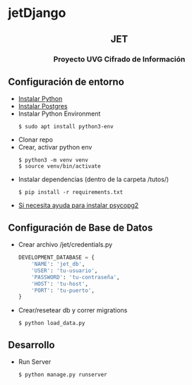 # jetDjango

<h2 align="center">JET</h2>
<h3 align="center">Proyecto UVG Cifrado de Información</h3>

## Configuración de entorno

* [Instalar Python](https://www.python.org/)
* [Instalar Postgres](https://www.postgresql.org/)
* Instalar Python Environment
    ```shell
    $ sudo apt install python3-env
    ```
* Clonar repo
* Crear, activar python env
    ```shell
    $ python3 -m venv venv
    $ source venv/bin/activate
    ```
* Instalar dependencias (dentro de la carpeta /tutos/)
    ```shell
    $ pip install -r requirements.txt
    ```
* [Si necesita ayuda para instalar psycopg2](https://www.psycopg.org/)

## Configuración de Base de Datos
* Crear archivo /jet/credentials.py
    ```python
    DEVELOPMENT_DATABASE = {
        'NAME': 'jet_db',
        'USER': 'tu-usuario',
        'PASSWORD': 'tu-contraseña',
        'HOST': 'tu-host',
        'PORT': 'tu-puerto',
    }
    ```
* Crear/resetear db y correr migrations
    ```shell
    $ python load_data.py
    ```

## Desarrollo

* Run Server
    ```shell
    $ python manage.py runserver
    ```
